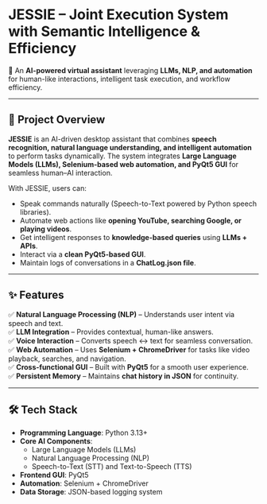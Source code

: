# **JESSIE – Joint Execution System with Semantic Intelligence & Efficiency**  
🚀 An **AI-powered virtual assistant** leveraging **LLMs, NLP, and automation** for human-like interactions, intelligent task execution, and workflow efficiency.  

---

## 📌 **Project Overview**  
**JESSIE** is an AI-driven desktop assistant that combines **speech recognition, natural language understanding, and intelligent automation** to perform tasks dynamically. The system integrates **Large Language Models (LLMs), Selenium-based web automation, and PyQt5 GUI** for seamless human–AI interaction.  

With JESSIE, users can:  
- Speak commands naturally (Speech-to-Text powered by Python speech libraries).  
- Automate web actions like **opening YouTube, searching Google, or playing videos**.  
- Get intelligent responses to **knowledge-based queries** using **LLMs + APIs**.  
- Interact via a **clean PyQt5-based GUI**.  
- Maintain logs of conversations in a **ChatLog.json file**.  

---

## ✨ **Features**  
✅ **Natural Language Processing (NLP)** – Understands user intent via speech and text.  
✅ **LLM Integration** – Provides contextual, human-like answers.  
✅ **Voice Interaction** – Converts speech ↔ text for seamless conversation.  
✅ **Web Automation** – Uses **Selenium + ChromeDriver** for tasks like video playback, searches, and navigation.  
✅ **Cross-functional GUI** – Built with **PyQt5** for a smooth user experience.  
✅ **Persistent Memory** – Maintains **chat history in JSON** for continuity.  

---

## 🛠️ **Tech Stack**  
- **Programming Language**: Python 3.13+  
- **Core AI Components**:  
  - Large Language Models (LLMs)  
  - Natural Language Processing (NLP)  
  - Speech-to-Text (STT) and Text-to-Speech (TTS)  
- **Frontend GUI**: PyQt5  
- **Automation**: Selenium + ChromeDriver  
- **Data Storage**: JSON-based logging system  




